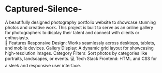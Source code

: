 # Captured-Silence-
A beautifully designed photography portfolio website to showcase stunning photos and creative work. This project is built to serve as an online gallery for photographers to display their talent and connect with clients or enthusiasts.
<br>
🎯 Features
Responsive Design: Works seamlessly across desktops, tablets, and mobile devices.
Gallery Display: A dynamic grid layout for showcasing high-resolution images.
Category Filters: Sort photos by categories like portraits, landscapes, or events.
💻 Tech Stack
Frontend: HTML and CSS for a sleek and responsive user interface.
